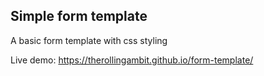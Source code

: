 ## Simple form template

A basic form template with css styling

Live demo: https://therollingambit.github.io/form-template/